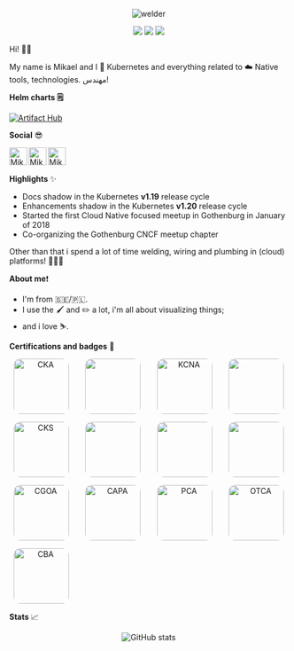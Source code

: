 <p align="center">
   <img src="https://github.com/mikejoh/mikejoh/assets/899665/09ff5ae9-a366-4e10-90bb-d0473973b835" alt="welder"/>
</p>

<p align="center">
   <img src="https://img.shields.io/badge/kubernetes-%23326ce5.svg?style=for-the-badge&logo=kubernetes&logoColor=white" />
   <img src="https://img.shields.io/badge/go-%2300ADD8.svg?style=for-the-badge&logo=go&logoColor=white" />
   <img src="https://img.shields.io/badge/Openstack-%23f01742.svg?style=for-the-badge&logo=openstack&logoColor=white" />
   <br>
</p>

Hi! 👋🏻

My name is Mikael and I 💙 Kubernetes and everything related to ☁️ Native tools, technologies. مهندس!

**Helm charts 🗒️**

[![Artifact Hub](https://img.shields.io/endpoint?url=https://artifacthub.io/badge/repository/mikejoh)](https://artifacthub.io/packages/search?repo=mikejoh)

**Social** 😎

<a href="https://stackoverflow.com/users/1547081/mikejoh">
<img align="left" alt="Mikael's Stackoverflow" width="32px" src="https://cdn2.iconfinder.com/data/icons/social-icons-color/512/stackoverflow-512.png" />
</a>

<a href="https://www.linkedin.com/in/johansson-mikael">
<img align="left" alt="Mikael's LinkedIn" width="32px" src="https://cdn1.iconfinder.com/data/icons/logotypes/32/linkedin-512.png" />
</a>

<a href="https://dev.to/mikejoh">
<img align="left" alt="Mikael's DEV profile" width="32px" src="https://github.com/user-attachments/assets/7a30d7d9-f042-444e-ab7e-156448dab375" />
</a>
<br><br>

**Highlights** ✨

  - Docs shadow in the Kubernetes **v1.19** release cycle
  - Enhancements shadow in the Kubernetes **v1.20** release cycle
  - Started the first Cloud Native focused meetup in Gothenburg in January of 2018
  - Co-organizing the Gothenburg CNCF meetup chapter

Other than that i spend a lot of time welding, wiring and plumbing in (cloud) platforms! 👨🏻‍🏭

**About me**❗️

  - I'm from :sweden:/:poland:.
  - I use the :paintbrush: and :pencil2: a lot, i'm all about visualizing things;
  - and i love :skier:.

**Certifications and badges** 🏅

<p align="center">
  <!--START_BADGES:badges-->
  <div align="center" style="
    display: grid;
    grid-template-columns: repeat(auto-fit, minmax(100px, 1fr));
    gap: 14px;
    max-width: 700px;
    justify-items: center;
    margin: auto;
  ">
    <img src="https://images.credly.com/size/128x128/images/8b8ed108-e77d-4396-ac59-2504583b9d54/cka_from_cncfsite__281_29.png" alt="CKA" style="width:100px;height:100px;border-radius:12px;transition:transform 0.2s;" onmouseover="this.style.transform='scale(1.08)'" onmouseout="this.style.transform='scale(1)'" />
    <img src="https://images.credly.com/size/128x128/images/cc8adc83-1dc6-4d57-8e20-22171247e052/blob" alt="" style="width:100px;height:100px;border-radius:12px;transition:transform 0.2s;" onmouseover="this.style.transform='scale(1.08)'" onmouseout="this.style.transform='scale(1)'" />
    <img src="https://images.credly.com/size/128x128/images/f28f1d88-428a-47f6-95b5-7da1dd6c1000/KCNA_badge.png" alt="KCNA" style="width:100px;height:100px;border-radius:12px;transition:transform 0.2s;" onmouseover="this.style.transform='scale(1.08)'" onmouseout="this.style.transform='scale(1)'" />
    <img src="https://images.credly.com/size/128x128/images/67dd8a95-8876-4051-9cb9-3d97c204f85a/image.png" alt="" style="width:100px;height:100px;border-radius:12px;transition:transform 0.2s;" onmouseover="this.style.transform='scale(1.08)'" onmouseout="this.style.transform='scale(1)'" />
    <img src="https://images.credly.com/size/128x128/images/9945dfcb-1cca-4529-85e6-db1be3782210/kubernetes-security-specialist-logo2.png" alt="CKS" style="width:100px;height:100px;border-radius:12px;transition:transform 0.2s;" onmouseover="this.style.transform='scale(1.08)'" onmouseout="this.style.transform='scale(1)'" />
    <img src="https://images.credly.com/size/128x128/images/cd6c6449-6814-4613-a2d3-13cf4ac5be4f/image.png" alt="" style="width:100px;height:100px;border-radius:12px;transition:transform 0.2s;" onmouseover="this.style.transform='scale(1.08)'" onmouseout="this.style.transform='scale(1)'" />
    <img src="https://images.credly.com/size/128x128/images/ea61e2b7-e182-4fee-88d7-acfd1c5a1259/blob" alt="" style="width:100px;height:100px;border-radius:12px;transition:transform 0.2s;" onmouseover="this.style.transform='scale(1.08)'" onmouseout="this.style.transform='scale(1)'" />
    <img src="https://images.credly.com/size/128x128/images/729367b3-0344-4b00-a6da-53e1807f808a/image.png" alt="" style="width:100px;height:100px;border-radius:12px;transition:transform 0.2s;" onmouseover="this.style.transform='scale(1.08)'" onmouseout="this.style.transform='scale(1)'" />
    <img src="https://images.credly.com/size/128x128/images/7219d055-4e97-439c-b244-8fbe885fa06b/image.png" alt="CGOA" style="width:100px;height:100px;border-radius:12px;transition:transform 0.2s;" onmouseover="this.style.transform='scale(1.08)'" onmouseout="this.style.transform='scale(1)'" />
    <img src="https://images.credly.com/size/128x128/images/12624f9e-6b4a-43f0-b7a2-afb2c6cf8059/image.png" alt="CAPA" style="width:100px;height:100px;border-radius:12px;transition:transform 0.2s;" onmouseover="this.style.transform='scale(1.08)'" onmouseout="this.style.transform='scale(1)'" />
    <img src="https://images.credly.com/size/128x128/images/c34436dc-1cfd-4125-a862-35f9c86ca17f/image.png" alt="PCA" style="width:100px;height:100px;border-radius:12px;transition:transform 0.2s;" onmouseover="this.style.transform='scale(1.08)'" onmouseout="this.style.transform='scale(1)'" />
    <img src="https://images.credly.com/size/128x128/images/3d3f7131-83a4-4427-8a68-150ca90bcc23/blob" alt="OTCA" style="width:100px;height:100px;border-radius:12px;transition:transform 0.2s;" onmouseover="this.style.transform='scale(1.08)'" onmouseout="this.style.transform='scale(1)'" />
    <img src="https://images.credly.com/size/128x128/images/d84e4fb0-dc7f-4d79-b1eb-a8a973da4965/image.png" alt="CBA" style="width:100px;height:100px;border-radius:12px;transition:transform 0.2s;" onmouseover="this.style.transform='scale(1.08)'" onmouseout="this.style.transform='scale(1)'" />
  </div>
  <!--END_BADGES:badges-->
</p>



**Stats** 📈

<p align="center">
   <img src="https://github-readme-stats.vercel.app/api?username=mikejoh&show_icons=true" alt="GitHub stats" />
</p>
